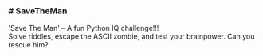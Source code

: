 <h3> # SaveTheMan </h3>
<P>
   'Save The Man' – A fun Python IQ challenge!!! <br> Solve riddles, escape the ASCII zombie, and test your brainpower. Can you rescue him? 
</P>

